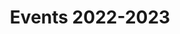 ---
title: "Events 2022-2023"
date: 
draft: false
type: "section"
weight: 20
image: "images/events/2022-2023/main_card_img1.png"
---
